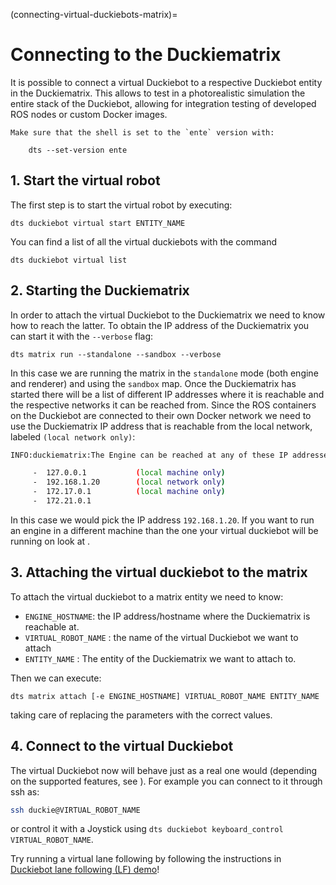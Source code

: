 (connecting-virtual-duckiebots-matrix)=
# Connecting to the Duckiematrix

It is possible to connect a virtual Duckiebot to a respective Duckiebot entity in the Duckiematrix.
This allows to test in a photorealistic simulation the entire stack of the Duckiebot, allowing for integration
testing of developed ROS nodes or custom Docker images.

```{attention}
Make sure that the shell is set to the `ente` version with:

    dts --set-version ente

```

## 1. Start the virtual robot

The first step is to start the virtual robot by executing:

    dts duckiebot virtual start ENTITY_NAME

You can find a list of all the virtual duckiebots with the command

    dts duckiebot virtual list

## 2. Starting the Duckiematrix

In order to attach the virtual Duckiebot to the Duckiematrix we need to know how to reach the latter. To
obtain the IP address of the Duckiematrix you can start it with the `--verbose` flag:

    dts matrix run --standalone --sandbox --verbose

In this case we are running the matrix in the `standalone` mode (both engine and renderer) and using the `sandbox` map.
Once the Duckiematrix has started there will be a list of different IP addresses where it is reachable and the respective networks it can be reached from.
Since the ROS containers on the Duckiebot are connected to their own Docker network we need to use the Duckiematrix IP address that is reachable from the local network, labeled `(local network only)`:

```bash
INFO:duckiematrix:The Engine can be reached at any of these IP addresses:

	 -  127.0.0.1         	(local machine only)
	 -  192.168.1.20      	(local network only)
	 -  172.17.0.1        	(local machine only)
	 -  172.21.0.1        
```

In this case we would pick the IP address `192.168.1.20`. If you want to run an engine in a different machine than the one your virtual duckiebot will be
running on look at [](run-remote-engine).

## 3. Attaching the virtual duckiebot to the matrix

To attach the virtual duckiebot to a matrix entity we need to know:

- `ENGINE_HOSTNAME`: the IP address/hostname where the Duckiematrix is reachable at.
- `VIRTUAL_ROBOT_NAME` : the name of the virtual Duckiebot we want to attach
- `ENTITY_NAME` : The entity of the Duckiematrix we want to attach to.

Then we can execute:

    dts matrix attach [-e ENGINE_HOSTNAME] VIRTUAL_ROBOT_NAME ENTITY_NAME

taking care of replacing the parameters with the correct values.

## 4. Connect to the virtual Duckiebot

The virtual Duckiebot now will behave just as a real one would (depending on the supported features, see [](driver-implementation-status) ).
For example you can connect to it through ssh as:

```bash
ssh duckie@VIRTUAL_ROBOT_NAME
```

or control it with a Joystick using `dts duckiebot keyboard_control VIRTUAL_ROBOT_NAME`.

Try running a virtual lane following by following the instructions in [Duckiebot lane following (LF) demo](demo-lane-following)!